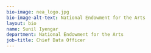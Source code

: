 ```yaml
---
bio-image: nea_logo.jpg
bio-image-alt-text: National Endowment for the Arts
layout: bio
name: Sunil Iyengar
department: National Endowment for the Arts
job-title: Chief Data Officer
---
```

